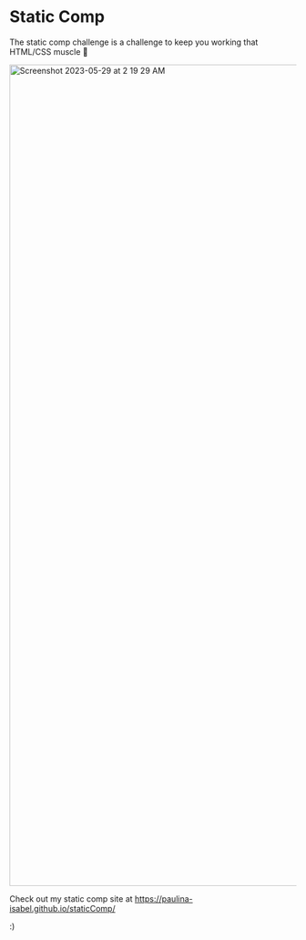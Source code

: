 # Static Comp
The static comp challenge is a challenge to keep you working that HTML/CSS muscle :muscle: 

<img width="1440" alt="Screenshot 2023-05-29 at 2 19 29 AM" src="https://user-images.githubusercontent.com/123966150/241684007-19d94cc0-c6a4-4d24-a613-c6c0f3ff390b.png">

Check out my static comp site at https://paulina-isabel.github.io/staticComp/

:)

